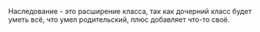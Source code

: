 Наследование - это расширение класса, так как дочерний класс будет уметь всё, что умел родительский, плюс добавляет что-то своё.